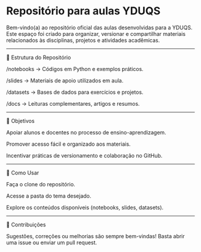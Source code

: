 # Repositório para aulas YDUQS

Bem-vindo(a) ao repositório oficial das aulas desenvolvidas para a YDUQS.
Este espaço foi criado para organizar, versionar e compartilhar materiais relacionados às disciplinas, projetos e atividades acadêmicas.

----

📂 Estrutura do Repositório

/notebooks → Códigos em Python e exemplos práticos.

/slides → Materiais de apoio utilizados em aula.

/datasets → Bases de dados para exercícios e projetos.

/docs → Leituras complementares, artigos e resumos.


----

🎯 Objetivos

Apoiar alunos e docentes no processo de ensino-aprendizagem.

Promover acesso fácil e organizado aos materiais.

Incentivar práticas de versionamento e colaboração no GitHub.

----

🚀 Como Usar

Faça o clone do repositório.

Acesse a pasta do tema desejado.

Explore os conteúdos disponíveis (notebooks, slides, datasets).

----

🤝 Contribuições

Sugestões, correções ou melhorias são sempre bem-vindas!
Basta abrir uma issue ou enviar um pull request.
